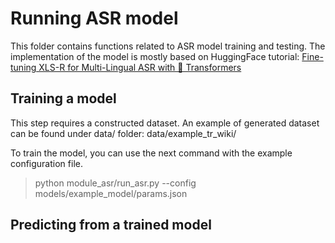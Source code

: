 # Running ASR model 
This folder contains functions related to ASR model training and testing. 
The implementation of the model is mostly based on HuggingFace tutorial: 
[Fine-tuning XLS-R for Multi-Lingual ASR with 🤗 Transformers](https://huggingface.co/blog/fine-tune-xlsr-wav2vec2)

## Training a model 
This step requires a constructed dataset. 
An example of generated dataset can be found under data/ folder: data/example_tr_wiki/

To train the model, you can use the next command with the example configuration file.

  > python module_asr/run_asr.py --config models/example_model/params.json 

## Predicting from a trained model 
